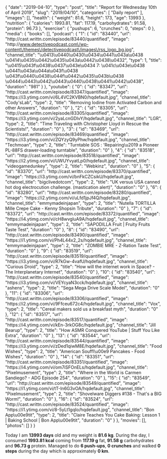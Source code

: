 {
    "date": "2019-04-10",
    "type": "post",
    "title": "Report for Wednesday 10th of April 2019",
    "slug": "2019\/04\/10",
    "categories": [
        "Daily report"
    ],
    "images": [],
    "health": {
        "weight": 81.6,
        "height": 173,
        "age": 13993
    },
    "nutrition": {
        "calories": 1993.81,
        "fat": 117.19,
        "carbohydrates": 91.58,
        "protein": 96.73
    },
    "exercise": {
        "pushups": 6,
        "crunches": 0,
        "steps": 0
    },
    "media": {
        "books": [],
        "podcast": {
            "1": {
                "id": "83440",
                "url": "http:\/\/cast.writtn.com\/episode\/83440\/quantified",
                "image": "http:\/\/www.detectivepodcast.com\/wp-content\/themes\/detectivepodcast\/images\/rss_logo_bg.jpg",
                "channel_title": "\u0413\u0440\u0430\u0434\u0441\u043a\u0438 \u0414\u0435\u0442\u0435\u043a\u0442\u0438\u0432",
                "type": 1,
                "title": "\u0415\u043f\u0438\u0437\u043e\u0434 7: \u041c\u043e\u0438 \u0441\u043a\u044a\u043f\u0438 \u043f\u0440\u0438\u044f\u0442\u0435\u043b\u0438 \u0444\u0443\u0442\u0443\u0440\u0438\u0441\u0442\u0438",
                "duration": "981"
            }
        },
        "youtube": {
            "0": {
                "id": "83347",
                "url": "http:\/\/cast.writtn.com\/episode\/83347\/quantified",
                "image": "https:\/\/i3.ytimg.com\/vi\/6L4VC2KVBN0\/hqdefault.jpg",
                "channel_title": "Cody'sLab",
                "type": 2,
                "title": "Removing Iodine from Activated Carbon and other Answers",
                "duration": "0"
            },
            "2": {
                "id": "83305",
                "url": "http:\/\/cast.writtn.com\/episode\/83305\/quantified",
                "image": "https:\/\/i3.ytimg.com\/vi\/2yaLcnGDlvY\/hqdefault.jpg",
                "channel_title": "LGR",
                "type": 2,
                "title": "Time Traveling with Christopher Lloyd in Rescue the Scientists!",
                "duration": "0"
            },
            "3": {
                "id": "83469",
                "url": "http:\/\/cast.writtn.com\/episode\/83469\/quantified",
                "image": "https:\/\/i3.ytimg.com\/vi\/ZQYzyQ9yPhw\/hqdefault.jpg",
                "channel_title": "Techmoan",
                "type": 2,
                "title": "Turntable SOS : 'Repairing\u2019 a Pioneer PL-88FS drawer-loading turntable",
                "duration": "0"
            },
            "4": {
                "id": "83518",
                "url": "http:\/\/cast.writtn.com\/episode\/83518\/quantified",
                "image": "https:\/\/i2.ytimg.com\/vi\/UWUYvyatLp0\/hqdefault.jpg",
                "channel_title": "videogamedunkey",
                "type": 2,
                "title": "Webkinz",
                "duration": "0"
            },
            "5": {
                "id": "83370",
                "url": "http:\/\/cast.writtn.com\/episode\/83370\/quantified",
                "image": "https:\/\/i3.ytimg.com\/vi\/bnFkCZCsikU\/hqdefault.jpg",
                "channel_title": "bigclivedotcom",
                "type": 2,
                "title": "UK versus USA canned hot dog electrocution challenge. (mastication alert)",
                "duration": "0"
            },
            "6": {
                "id": "83280",
                "url": "http:\/\/cast.writtn.com\/episode\/83280\/quantified",
                "image": "https:\/\/i2.ytimg.com\/vi\/uLfd1jpJf4Q\/hqdefault.jpg",
                "channel_title": "emmymadeinjapan",
                "type": 2,
                "title": "Nutella TORTILLA Mille Crepe Cake - Kenny Shopsin Tribute",
                "duration": "0"
            },
            "7": {
                "id": "83372",
                "url": "http:\/\/cast.writtn.com\/episode\/83372\/quantified",
                "image": "https:\/\/i4.ytimg.com\/vi\/cH8wvgluA9A\/hqdefault.jpg",
                "channel_title": "emmymadeinjapan",
                "type": 2,
                "title": "SAPODILLA Fruit | Fruity Fruits Taste Test",
                "duration": "0"
            },
            "8": {
                "id": "83490",
                "url": "http:\/\/cast.writtn.com\/episode\/83490\/quantified",
                "image": "https:\/\/i1.ytimg.com\/vi\/Ph4L44x2_2s\/hqdefault.jpg",
                "channel_title": "emmymadeinjapan",
                "type": 2,
                "title": "ZOMBIE MRE - Z-Ration Taste Test",
                "duration": "0"
            },
            "9": {
                "id": "83519",
                "url": "http:\/\/cast.writtn.com\/episode\/83519\/quantified",
                "image": "https:\/\/i3.ytimg.com\/vi\/R7kGw-4vafU\/hqdefault.jpg",
                "channel_title": "Curious Droid",
                "type": 2,
                "title": "How will the internet work in Space? - The Interplanetary Internet",
                "duration": "0"
            },
            "10": {
                "id": "83540",
                "url": "http:\/\/cast.writtn.com\/episode\/83540\/quantified",
                "image": "https:\/\/i3.ytimg.com\/vi\/VEYcyaN3cck\/hqdefault.jpg",
                "channel_title": "ashens",
                "type": 2,
                "title": "Sega Mega Drive Scale Model",
                "duration": "0"
            },
            "11": {
                "id": "83306",
                "url": "http:\/\/cast.writtn.com\/episode\/83306\/quantified",
                "image": "https:\/\/i2.ytimg.com\/vi\/9Ffceu672c4\/hqdefault.jpg",
                "channel_title": "Vox",
                "type": 2,
                "title": "Cereal makers sold us a breakfast myth",
                "duration": "0"
            },
            "12": {
                "id": "83517",
                "url": "http:\/\/cast.writtn.com\/episode\/83517\/quantified",
                "image": "https:\/\/i4.ytimg.com\/vi\/kEn-3rkOG8c\/hqdefault.jpg",
                "channel_title": "Jill Bearup",
                "type": 2,
                "title": "How ASMR Conquered YouTube | Stuff You Like Extra",
                "duration": "0"
            },
            "13": {
                "id": "83544",
                "url": "http:\/\/cast.writtn.com\/episode\/83544\/quantified",
                "image": "https:\/\/i3.ytimg.com\/vi\/zDed1qiwM8E\/hqdefault.jpg",
                "channel_title": "Food Wishes",
                "type": 2,
                "title": "American Souffl\u00e9 Pancakes - Food Wishes",
                "duration": "0"
            },
            "14": {
                "id": "83351",
                "url": "http:\/\/cast.writtn.com\/episode\/83351\/quantified",
                "image": "https:\/\/i4.ytimg.com\/vi\/om7iSFOnELs\/hqdefault.jpg",
                "channel_title": "Pixelmusement",
                "type": 2,
                "title": "Where in the World is Carmen Sandiego? - ADG Episode 254",
                "duration": "0"
            },
            "15": {
                "id": "83549",
                "url": "http:\/\/cast.writtn.com\/episode\/83549\/quantified",
                "image": "https:\/\/i1.ytimg.com\/vi\/tT-In6G3vOA\/hqdefault.jpg",
                "channel_title": "Pixelmusement",
                "type": 2,
                "title": "Shovelware Diggers #138 - That's a BIG Worm!",
                "duration": "0"
            },
            "16": {
                "id": "83524",
                "url": "http:\/\/cast.writtn.com\/episode\/83524\/quantified",
                "image": "https:\/\/i1.ytimg.com\/vi\/8-5yLt1gqIo\/hqdefault.jpg",
                "channel_title": "Bon App\u00e9tit",
                "type": 2,
                "title": "Claire Teaches You Cake Baking: Lesson 1 | Baking School | Bon App\u00e9tit",
                "duration": "0"
            }
        },
        "movies": [],
        "photos": []
    }
}

Today I am <strong>13993 days</strong> old and my weight is <strong>81.6 kg</strong>. During the day, I consumed <strong>1993.81 kcal</strong> coming from <strong>117.19 g</strong> fat, <strong>91.58 g</strong> carbohydrates and <strong>96.73 g</strong> protein. Managed to do <strong>6 push-ups</strong>, <strong>0 crunches</strong> and walked <strong>0 steps</strong> during the day which is approximately <strong>0 km</strong>.